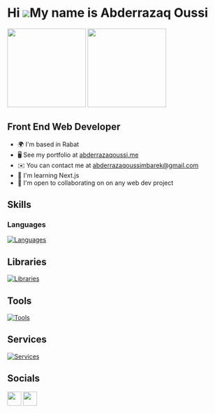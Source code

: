 Hi ![](https://user-images.githubusercontent.com/18350557/176309783-0785949b-9127-417c-8b55-ab5a4333674e.gif)My name is Abderrazaq Oussi
========================================================================================================================================

<div>
  <img height="180px" src="https://github-readme-stats.vercel.app/api/top-langs/?username=Not0si&layout=compact&count_private=true&show_icons=true&theme=transparent"/>
  <img height="180px" src="https://github-readme-stats.vercel.app/api?username=Not0si&count_private=true&show_icons=true&show_icons=true&rank_icon=github&theme=transparent"/>
</div>

Front End Web Developer
-----------------------

* 🌍  I'm based in Rabat
* 🖥️  See my portfolio at [abderrazaqoussi.me](https://www.abderrazaqoussi.me/)
* ✉️  You can contact me at [abderrazaqoussimbarek@gmail.com](mailto:abderrazaqoussimbarek@gmail.com)
* 🧠  I'm learning Next.js
* 🤝  I'm open to collaborating on on any web dev project

## Skills
### Languages
[![Languages](https://skillicons.dev/icons?i=html,css,js,ts,py,go)]()

## Libraries
[![Libraries](https://skillicons.dev/icons?i=nodejs,react,nextjs,express,fluentui,materialui,sass)]()

## Tools
[![Tools](https://skillicons.dev/icons?i=git)]()

## Services
[![Services](https://skillicons.dev/icons?i=github,postman,vercel)]()

## Socials

<p align="left">  
  <a href="https://www.linkedin.com/in/abderrazaqoussi" target="_blank" rel="noreferrer"><img src="https://raw.githubusercontent.com/danielcranney/readme-generator/main/public/icons/socials/linkedin.svg" width="32" height="32" /></a> 
  <a href="https://x.com/Not0si" target="_blank" rel="noreferrer"><img src="https://raw.githubusercontent.com/danielcranney/readme-generator/main/public/icons/socials/twitter.svg" width="32" height="32" /></a>
</p>
